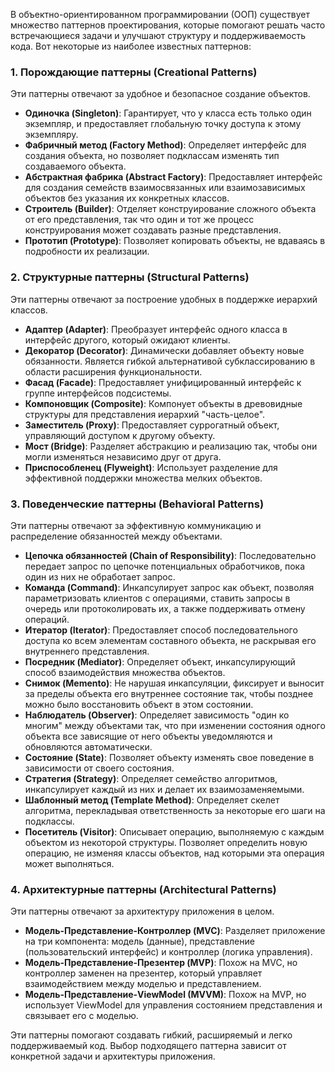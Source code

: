 В объектно-ориентированном программировании (ООП) существует множество паттернов проектирования, которые помогают решать часто встречающиеся задачи и улучшают структуру и поддерживаемость кода. Вот некоторые из наиболее известных паттернов:

### 1. **Порождающие паттерны (Creational Patterns)**
Эти паттерны отвечают за удобное и безопасное создание объектов.

- **Одиночка (Singleton)**: Гарантирует, что у класса есть только один экземпляр, и предоставляет глобальную точку доступа к этому экземпляру.
- **Фабричный метод (Factory Method)**: Определяет интерфейс для создания объекта, но позволяет подклассам изменять тип создаваемого объекта.
- **Абстрактная фабрика (Abstract Factory)**: Предоставляет интерфейс для создания семейств взаимосвязанных или взаимозависимых объектов без указания их конкретных классов.
- **Строитель (Builder)**: Отделяет конструирование сложного объекта от его представления, так что один и тот же процесс конструирования может создавать разные представления.
- **Прототип (Prototype)**: Позволяет копировать объекты, не вдаваясь в подробности их реализации.

### 2. **Структурные паттерны (Structural Patterns)**
Эти паттерны отвечают за построение удобных в поддержке иерархий классов.

- **Адаптер (Adapter)**: Преобразует интерфейс одного класса в интерфейс другого, который ожидают клиенты.
- **Декоратор (Decorator)**: Динамически добавляет объекту новые обязанности. Является гибкой альтернативой субклассированию в области расширения функциональности.
- **Фасад (Facade)**: Предоставляет унифицированный интерфейс к группе интерфейсов подсистемы.
- **Компоновщик (Composite)**: Компонует объекты в древовидные структуры для представления иерархий "часть-целое".
- **Заместитель (Proxy)**: Предоставляет суррогатный объект, управляющий доступом к другому объекту.
- **Мост (Bridge)**: Разделяет абстракцию и реализацию так, чтобы они могли изменяться независимо друг от друга.
- **Приспособленец (Flyweight)**: Использует разделение для эффективной поддержки множества мелких объектов.

### 3. **Поведенческие паттерны (Behavioral Patterns)**
Эти паттерны отвечают за эффективную коммуникацию и распределение обязанностей между объектами.

- **Цепочка обязанностей (Chain of Responsibility)**: Последовательно передает запрос по цепочке потенциальных обработчиков, пока один из них не обработает запрос.
- **Команда (Command)**: Инкапсулирует запрос как объект, позволяя параметризовать клиентов с операциями, ставить запросы в очередь или протоколировать их, а также поддерживать отмену операций.
- **Итератор (Iterator)**: Предоставляет способ последовательного доступа ко всем элементам составного объекта, не раскрывая его внутреннего представления.
- **Посредник (Mediator)**: Определяет объект, инкапсулирующий способ взаимодействия множества объектов.
- **Снимок (Memento)**: Не нарушая инкапсуляции, фиксирует и выносит за пределы объекта его внутреннее состояние так, чтобы позднее можно было восстановить объект в этом состоянии.
- **Наблюдатель (Observer)**: Определяет зависимость "один ко многим" между объектами так, что при изменении состояния одного объекта все зависящие от него объекты уведомляются и обновляются автоматически.
- **Состояние (State)**: Позволяет объекту изменять свое поведение в зависимости от своего состояния.
- **Стратегия (Strategy)**: Определяет семейство алгоритмов, инкапсулирует каждый из них и делает их взаимозаменяемыми.
- **Шаблонный метод (Template Method)**: Определяет скелет алгоритма, перекладывая ответственность за некоторые его шаги на подклассы.
- **Посетитель (Visitor)**: Описывает операцию, выполняемую с каждым объектом из некоторой структуры. Позволяет определить новую операцию, не изменяя классы объектов, над которыми эта операция может выполняться.

### 4. **Архитектурные паттерны (Architectural Patterns)**
Эти паттерны отвечают за архитектуру приложения в целом.

- **Модель-Представление-Контроллер (MVC)**: Разделяет приложение на три компонента: модель (данные), представление (пользовательский интерфейс) и контроллер (логика управления).
- **Модель-Представление-Презентер (MVP)**: Похож на MVC, но контроллер заменен на презентер, который управляет взаимодействием между моделью и представлением.
- **Модель-Представление-ViewModel (MVVM)**: Похож на MVP, но использует ViewModel для управления состоянием представления и связывает его с моделью.

Эти паттерны помогают создавать гибкий, расширяемый и легко поддерживаемый код. Выбор подходящего паттерна зависит от конкретной задачи и архитектуры приложения.
